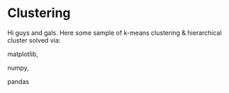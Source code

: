 # Clustering
Hi guys and gals. Here some sample of k-means clustering & hierarchical cluster solved via:

matplotlib,

numpy,

pandas
